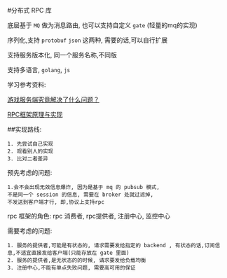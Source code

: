 #分布式 RPC 库

底层基于 `MQ` 做为消息路由, 也可以支持自定义 `gate` (轻量的mq的实现)

序列化,支持 `protobuf` `json` 这两种, 需要的话,可以自行扩展

支持服务版本化, 同一个服务名称,不同版

支持多语言, `golang`, `js`

学习参考资料:

[游戏服务端究竟解决了什么问题？](https://www.cnblogs.com/fingerpass/p/game-server-programming-paradigm.html)

[RPC框架原理与实现](https://www.cnblogs.com/xiaoqi/p/java-rpc.html)


##实现路线:

    1. 先尝试自己实现
    2. 观看别人的实现
    3. 比对二者差异
    
预先考虑的问题:  

    1.会不会出现无效信息爆炸, 因为是基于 mq 的 pubsub 模式, 
    不是同一个 session 的信息, 需要在 broker 处就过滤掉,
    不发送到客户端才行, 即,协议上支持rpc
        
rpc 框架的角色:
    rpc 消费者, rpc提供者, 注册中心, 监控中心
    
需要考虑的问题:

    1. 服务的提供者,可能是有状态的, 请求需要发给指定的 backend , 有状态的话,订阅信息,不适宜直接发给客户端(只能存放在 gate 里面)
    2. 服务的提供者,是无状态的的时候, 请求要发给负载均衡
    3. 注册中心,不能有单点失败问题, 需要高可用的保证   
    
    